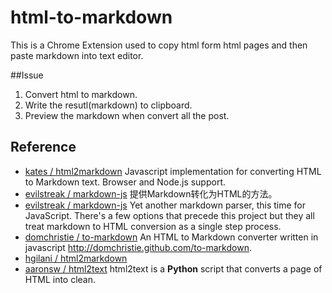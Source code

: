 html-to-markdown
================

This is a Chrome Extension used to copy html form html pages and then paste markdown into text editor.

##Issue
1. Convert html to markdown.
2. Write the resutl(markdown) to clipboard.
3. Preview the markdown when convert all the post.

## Reference

- [kates / html2markdown](https://github.com/kates/html2markdown) Javascript implementation for converting HTML to Markdown text. Browser and Node.js support.
- [evilstreak / markdown-js](https://github.com/evilstreak/markdown-js) 提供Markdown转化为HTML的方法。
- [evilstreak / markdown-js](https://github.com/evilstreak/markdown-js) Yet another markdown parser, this time for JavaScript. There's a few options that precede this project but they all treat markdown to HTML conversion as a single step process.
- [domchristie / to-markdown](https://github.com/domchristie/to-markdown) An HTML to Markdown converter written in javascript 
<http://domchristie.github.com/to-markdown>.
- [hgilani / html2markdown](https://github.com/hgilani/html2markdown)
- [aaronsw / html2text](https://github.com/aaronsw/html2text) html2text is a **Python** script that converts a page of HTML into clean.